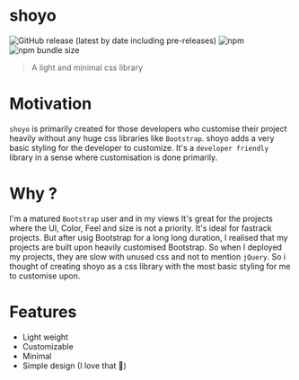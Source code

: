 # shoyo 
![GitHub release (latest by date including pre-releases)](https://img.shields.io/github/v/release/soulsam480/shoyo?include_prereleases) ![npm](https://img.shields.io/npm/v/shoyo) ![npm bundle size](https://img.shields.io/bundlephobia/minzip/shoyo)

> A light and minimal css library 

# Motivation 

`shoyo` is primarily created for those developers who customise their project heavily without any huge css libraries like `Bootstrap`. shoyo adds a very basic styling for the developer to customize. It's a `developer friendly` library in a sense where customisation is done primarily.

# Why ?

I'm a matured `Bootstrap` user and in my views It's great for the projects where the UI, Color, Feel and size is not a priority. It's ideal for fastrack projects. But after usig Bootstrap for a long long duration, I realised that my projects are built upon heavily customised Bootstrap. So when I deployed my projects, they are slow with unused css and not to mention `jQuery`. So i thought of creating shoyo as a css library with the most basic styling for me to customise upon.

# Features

- Light weight
- Customizable
- Minimal
- Simple design (I love that 🤗)